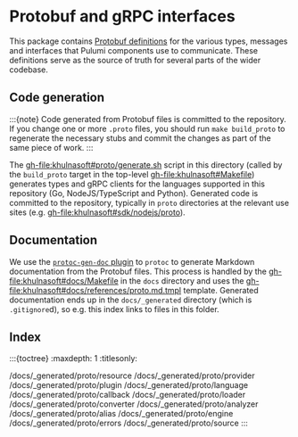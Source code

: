 # Protobuf and gRPC interfaces

This package contains [Protobuf definitions](https://protobuf.dev) for the
various types, messages and interfaces that Pulumi components use to
communicate. These definitions serve as the source of truth for several parts of
the wider codebase.

## Code generation

:::{note}
Code generated from Protobuf files is committed to the repository. If you change
one or more `.proto` files, you should run `make build_proto` to regenerate the
necessary stubs and commit the changes as part of the same piece of work.
:::

The <gh-file:khulnasoft#proto/generate.sh> script in this directory (called by the
`build_proto` target in the top-level <gh-file:khulnasoft#Makefile>) generates types
and gRPC clients for the languages supported in this repository (Go,
NodeJS/TypeScript and Python). Generated code is committed to the repository,
typically in `proto` directories at the relevant use sites (e.g.
<gh-file:khulnasoft#sdk/nodejs/proto>).

## Documentation

We use the [`protoc-gen-doc`
plugin](https://github.com/pseudomuto/protoc-gen-doc) to `protoc` to generate
Markdown documentation from the Protobuf files. This process is handled by the
<gh-file:khulnasoft#docs/Makefile> in the `docs` directory and uses the
<gh-file:khulnasoft#docs/references/proto.md.tmpl> template. Generated documentation ends
up in the `docs/_generated` directory (which is `.gitignore`d), so e.g. this
index links to files in this folder.

## Index

:::{toctree}
:maxdepth: 1
:titlesonly:

/docs/_generated/proto/resource
/docs/_generated/proto/provider
/docs/_generated/proto/plugin
/docs/_generated/proto/language
/docs/_generated/proto/callback
/docs/_generated/proto/loader
/docs/_generated/proto/converter
/docs/_generated/proto/analyzer
/docs/_generated/proto/alias
/docs/_generated/proto/engine
/docs/_generated/proto/errors
/docs/_generated/proto/source
:::
